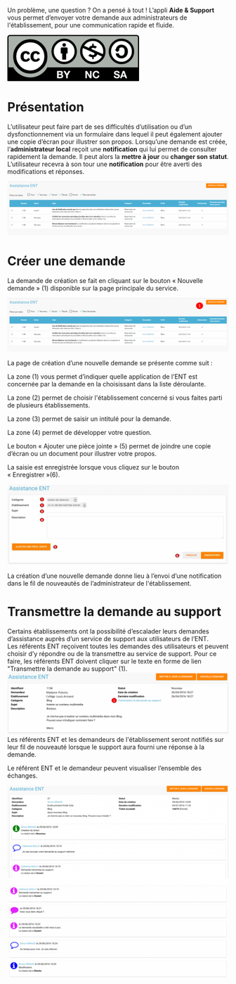 Un problème, une question ? On a pensé à tout ! L’appli **Aide & Support** vous permet d’envoyer votre demande aux administrateurs de l'établissement, pour une communication rapide et fluide.

![](../../wp-content/uploads/2015/03/CC-BY-NC-SA-3.0-FR-300x105.png)

Présentation
============

L’utilisateur peut faire part de ses difficultés d’utilisation ou d’un dysfonctionnement via un formulaire dans lequel il peut également ajouter une copie d’écran pour illustrer son propos. Lorsqu’une demande est créée, l’**administrateur local** reçoit une **notification** qui lui permet de consulter rapidement la demande. Il peut alors la **mettre à jour** ou **changer son statut**. L’utilisateur recevra à son tour une **notification** pour être averti des modifications et réponses.

![](../../wp-content/uploads/2016/08/aide_1-1024x248.png)

Créer une demande
=================

La demande de création se fait en cliquant sur le bouton « Nouvelle demande » (1) disponible sur la page principale du service.

![](../../wp-content/uploads/2016/08/aide_2-1024x248.png)

La page de création d’une nouvelle demande se présente comme suit :

La zone (1) vous permet d’indiquer quelle application de l’ENT est concernée par la demande en la choisissant dans la liste déroulante.

La zone (2) permet de choisir l'établissement concerné si vous faites parti de plusieurs établissements.

La zone (3) permet de saisir un intitulé pour la demande.

La zone (4) permet de développer votre question.

Le bouton « Ajouter une pièce jointe » (5) permet de joindre une copie d’écran ou un document pour illustrer votre propos.

La saisie est enregistrée lorsque vous cliquez sur le bouton « Enregistrer »(6).

![](../../wp-content/uploads/2016/04/4-Assistance-ENT-1024x370.png)

La création d’une nouvelle demande donne lieu à l’envoi d’une notification dans le fil de nouveautés de l’administrateur de l'établissement.

Transmettre la demande au support
=================================

Certains établissements ont la possibilité d’escalader leurs demandes d’assistance auprès d’un service de support aux utilisateurs de l’ENT.  
Les référents ENT reçoivent toutes les demandes des utilisateurs et peuvent choisir d’y répondre ou de la transmettre au service de support. Pour ce faire, les référents ENT doivent cliquer sur le texte en forme de lien "Transmettre la demande au support" (1).  
![](../../wp-content/uploads/2016/04/6-Assistance-ENT-1024x286.png) Les référents ENT et les demandeurs de l'établissement seront notifiés sur leur fil de nouveauté lorsque le support aura fourni une réponse à la demande.

Le référent ENT et le demandeur peuvent visualiser l’ensemble des échanges.

![](../../wp-content/uploads/2016/08/aide_3-1024x455.png) ![](../../wp-content/uploads/2016/08/aide_4-1024x432.png)
